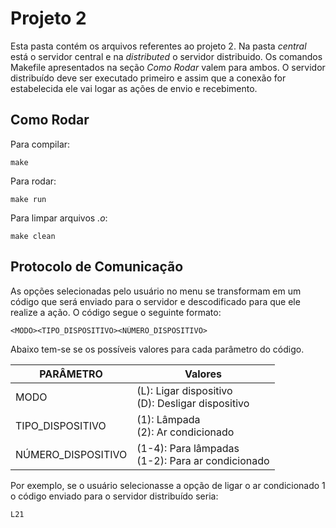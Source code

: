 # Projeto 2

Esta pasta contém os arquivos referentes ao projeto 2. Na pasta *central* está o servidor central e na *distributed* o servidor distribuido. Os comandos Makefile apresentados na seção *Como Rodar* valem para ambos. O servidor distribuído deve ser executado primeiro e assim que a conexão for estabelecida ele vai logar as ações de envio e recebimento.

## Como Rodar

Para compilar:
```
make 
```
Para rodar:
```
make run
```

Para limpar arquivos *.o*:
```
make clean
```


## Protocolo de Comunicação

As opções selecionadas pelo usuário no menu se transformam em um código que será enviado para o servidor e descodificado para que ele realize a ação. O código segue o seguinte formato:

```
<MODO><TIPO_DISPOSITIVO><NÚMERO_DISPOSITIVO>
```

Abaixo tem-se se os possíveis valores para cada parâmetro do código.

|   PARÂMETRO    |   Valores | 
|-----------|------------|
| MODO   |   (L): Ligar dispositivo<br>(D): Desligar dispositivo  |   
|TIPO_DISPOSITIVO |   (1): Lâmpada<br>(2): Ar condicionado   |   
|NÚMERO_DISPOSITIVO |   (1-4): Para lâmpadas<br>(1-2): Para ar condicionado  |   

Por exemplo, se o usuário selecionasse a opção de ligar o ar condicionado 1 o código enviado para o servidor distribuído seria:
```
L21
```

